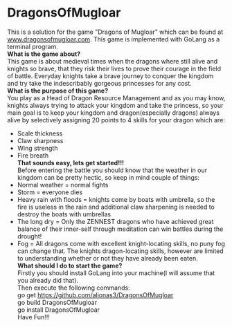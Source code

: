 # DragonsOfMugloar<br />
This is a solution for the game "Dragons of Mugloar" which can be found at www.dragonsofmugloar.com. This game is implemented with GoLang as a terminal program.<br />
<b>What is the game about?</b><br />
This game is about medieval times when the dragons where still alive and knights so brave, that they risk their lives to prove their courage in the field of battle. Everyday knights take a brave journey to conquer the kingdom and try take the indescribably gorgeous princesses for any cost.<br />
<b>What is the purpose of this game?</b><br />
You play as a Head of Dragon Resource Management and as you may know, knights always trying to attack your kingdom and take the princess, so your main goal is to keep your kingdom and dragon(especially dragons) always alive by selectively assigning 20 points to 4 skills for your dragon which are:<br />
* Scale thickness<br />
* Claw sharpness<br />
* Wing strength<br />
* Fire breath<br />
<b>That sounds easy, lets get started!!!</b><br />
Before entering the battle you should know that the weather in our kingdom can be pretty hectic, so keep in mind couple of things:<br />
* Normal weather = normal fights<br />
* Storm = everyone dies<br />
* Heavy rain with floods = knights come by boats with umbrella, so the fire is useless in the rain and additional claw sharpening is needed to destroy the boats with umbrellas<br />
* The long dry = Only the ZENNEST dragons who have achieved great balance of their inner-self through meditation can win battles during the drought!<br />
* Fog = All dragons come with excellent knight-locating skills, no puny fog can change that. The knights dragon-locating skills, however are limited to understanding whether or not they have already been eaten.<br />
<b>What should I do to start the game?</b><br />
Firstly you should install GoLang into your machine(I will assume that you already did that).<br />
Then execute the following commands:<br />
go get https://github.com/alionas3/DragonsOfMugloar<br />
go build DragonsOfMugloar<br />
go install DragonsOfMugloar<br />
Have Fun!!!<br />
